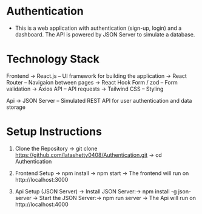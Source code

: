 # Authentication
- This is a web application with authentication (sign-up, login) and a dashboard. The API is powered by JSON Server to simulate a database.

# Technology Stack
Frontend
-> React.js – UI framework for building the application
-> React Router – Navigaion between pages
-> React Hook Form / zod – Form validation
-> Axios API – API requests
-> Tailwind CSS – Styling

Api
-> JSON Server – Simulated REST API for user authentication and data storage

# Setup Instructions
1. Clone the Repository
-> git clone https://github.com/latashetty0408/Authentication.git
-> cd Authentication

2. Frontend Setup
-> npm install
-> npm start
-> The frontend will run on http://localhost:3000
   
3. Api Setup (JSON Server)
-> Install JSON Server:-> npm install -g json-server
-> Start the JSON Server:-> npm run server
-> The Api will run on http://localhost:4000
